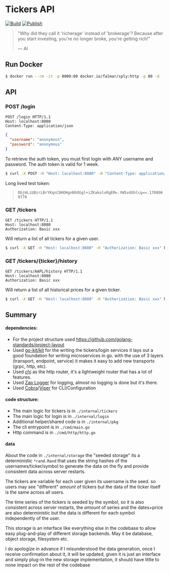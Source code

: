 # Tickers API

[![Build](https://github.com/falmar/sply-richerage/actions/workflows/build.yaml/badge.svg)](https://github.com/falmar/sply-richerage/actions/workflows/build.yaml)
[![Publish](https://github.com/falmar/sply-richerage/actions/workflows/publish.yaml/badge.svg)](https://github.com/falmar/sply-richerage/actions/workflows/publish.yaml)

> "Why did they call it 'richerage' instead of 'brokerage'?
> Because after you start investing, you're no longer broke, you're getting rich!"
>
> — AI

## Run Docker

```bash
$ docker run --rm -it -p 8080:80 docker.io/falmar/sply:http -p 80 -d
```

## API

### POST /login
```
POST /login HTTP/1.1
Host: localhost:8080
Content-Type: application/json
```

```json
{
  "username": "anonymous",
  "password": "anonymous"
}
```

To retrieve the auth token, you must first login with ANY username and password. The auth token is valid for 1 week.

```bash
$ curl -X POST -H "Host: localhost:8080" -H "Content-Type: application/json" -d '{"username": "anonymous", "password": "anonymous"}' http://localhost:8080/login
```

Long lived test token:
> `DbjHLiUBzrLBrYKqnC8HOHgnNhOGgl+iZKakolvRgEM=.YW5vdGhlcg==.1708069778`


### GET /tickers
```
GET /tickers HTTP/1.1
Host: localhost:8080
Authorization: Basic xxx
```

Will return a list of all tickers for a given user.

```bash
$ curl -X GET -H "Host: localhost:8080" -H "Authorization: Basic xxx" http://localhost:8080/tickers 
```

### GET /tickers/{ticker}/history
```
GET /tickers/AAPL/history HTTP/1.1
Host: localhost:8080
Authorization: Basic xxx
```

Will return a list of all historical prices for a given ticker.

```bash
$ curl -X GET -H "Host: localhost:8080" -H "Authorization: Basic xxx" http://localhost:8080/tickers/AAPL/history
```


## Summary

#### dependencies:
- For the project structure used https://github.com/golang-standards/project-layout
- Used [go-kit/kit](https://gokit.io/) for the writing the tickers/login services it lays out a good foundation for writing microservices in go. with the use of 3 layers (transport, endpoint, service) it makes it easy to add new transports (grpc, http, etc).
- Used [chi](https://github.com/go-chi/chi) as the http router, it's a lightweight router that has a lot of features.
- Used [Zap Logger](https://github.com/uber-go/zap) for logging, almost no logging is done but it's there.
- Used [Cobra](https://github.com/spf13/cobra)/[Viper](https://github.com/spf13/viper) for CLI/Configuration

#### code structure:
- The main logic for tickers is in `./internal/tickers`
- The main logic for login is in `./internal/login`
- Additional helper/shared code is in `./internal/pkg`
- The cli entrypoint is in `./cmd/main.go`
- Http command is in `./cmd/http/http.go`


#### data

About the code in `./internal/storage` the "seeded storage" its a deterministic `*rand.Rand` that uses the string hashes of the usernames/ticker/symbol to generate the data on the fly and provide consistent data across server restarts.


The tickers are variable for each user given its username is the seed. so users may see "different" *amount* of tickers but the data of the ticker itself is the same across all users.  

The time series of the tickers is seeded by the symbol, so it is also consistent across server restarts, the *amount* of series and the dates+price are also deterministic but the data is different for each symbol independently of the user. 

This storage is an interface like everything else in the codebase to allow easy plug-and-play of different storage backends. May it be database, object storage, filesystem etc. 

I do apologize in advance if I misunderstood the data generation, once I receive confirmation about it, it will be updated, given it is just an interface and simply plug-in the new storage implementation, it should have little to none impact on the rest of the codebase
